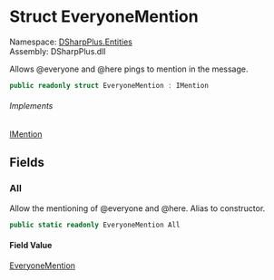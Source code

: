 # Struct EveryoneMention

Namespace: [DSharpPlus.Entities](DSharpPlus.Entities.md)  
Assembly: DSharpPlus.dll

Allows @everyone and @here pings to mention in the message.

```csharp
public readonly struct EveryoneMention : IMention
```

###### Implements

[IMention](DSharpPlus.Entities.IMention.md)

## Fields

### <a id="DSharpPlus_Entities_EveryoneMention_All"></a>All

Allow the mentioning of @everyone and @here. Alias to <xref href="DSharpPlus.Entities.EveryoneMention.%23ctor" data-throw-if-not-resolved="false"></xref> constructor.

```csharp
public static readonly EveryoneMention All
```

#### Field Value

[EveryoneMention](DSharpPlus.Entities.EveryoneMention.md)

